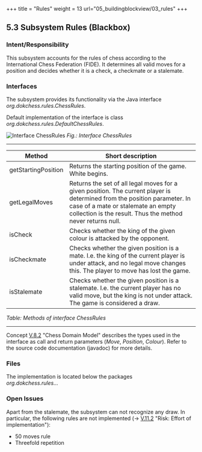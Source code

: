 +++
title = "Rules"
weight = 13
url="05_buildingblockview/03_rules"
+++

## 5.3	Subsystem Rules (Blackbox)

### Intent/Responsibility
This subsystem accounts for the rules of chess according to the International Chess Federation (FIDE).
It determines all valid moves for a position and decides whether it is a check, a checkmate or a stalemate.

### Interfaces
The subsystem provides its functionality via the Java interface   
_org.dokchess.rules.ChessRules_.

Default implementation of the interface is class  
_org.dokchess.rules.DefaultChessRules_.

![Interface ChessRules](/images/en/05_Subsystem_Rules.png "Interface ChessRules")
*Fig.: Interface ChessRules*

----

|  Method | Short description |
|-------------------------------|--------------------------------|
| getStartingPosition | Returns the starting position of the game. White begins. |
| getLegalMoves | Returns the set of all legal moves for a given position. The current player is determined from the position parameter. In case of a mate or stalemate an empty collection is the result. Thus the method never returns null. |
| isCheck | Checks whether the king of the given colour is attacked by the opponent. |
| isCheckmate | Checks whether the given position is a mate. I.e. the king of the current player is under attack, and no legal move changes this. The player to move has lost the game. |
| isStalemate | Checks whether the given position is a stalemate. I.e. the current player has no valid move, but the king is not under attack. The game is considered a draw. |
*Table: Methods of interface ChessRules*

----

Concept [V.8.2](#section-v-8-2) "Chess Domain Model" describes the types used in the interface as call and return parameters (_Move_, _Position_, _Colour_).
Refer to the source code documentation (javadoc) for more details.

### Files
The implementation is located below the packages  
_org.dokchess.rules..._

### Open Issues
Apart from the stalemate, the subsystem can not recognize any draw.
In particular, the following rules are not implemented (→ [V.11.2](#section-v-11-2) "Risk: Effort of implementation"):

* 50 moves rule  
* Threefold repetition
